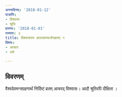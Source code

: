 ```yaml
---
अन्त्यदिनम्: '2018-01-12'
पात्राणि:
- विश्वासः
- श्रुतिः
प्रारम्भः: '2018-01-01'
रस्यता: ३
title: विश्वासस्य क्षारलवणवर्जनव्रतम् १
विषयः:
- आचारः
- धर्मः

---
```


## विवरणम्
वैश्वदेवमन्त्रग्रहणार्थं निर्दिष्टं व्रतम् आचरद् विश्वासः। आदौ श्रुतिरपि दीक्षिता ।

